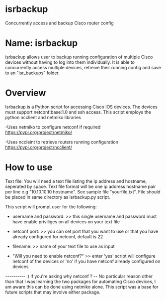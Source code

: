 # isrbackup
Concurrently access and backup Cisco router config

Name: isrbackup
================
isrbackup allows user to backup running configuration of multiple Cisco devices without having to log into them individually. 
It is able to concurrently access multiple devices, retreive their running config and save to an "isr_backups" folder.


Overview
=========
Isrbackup is a Python script for accessing Cisco IOS devices.
The devices must support netconf:base:1.0 and ssh access.
This script employs the python ncclient and netmiko libraries

-Uses netmiko to configure netconf if required
https://pypi.org/project/netmiko/

-Uses nccleint to retrieve routers running configuration 
https://pypi.org/project/ncclient/

How to use
==========

Text file: You will need a text file listing the Ip address and hostname, seperated by space.
Text file format will be one ip address hostname pair per line e.g "10.10.10.10 hostname".
See sample file "yourfile.txt". File should be placed in same directory as isrbackup.py script.

This script will prompt user for the following:

- username and password:  >> this single username and password must have enable priviliges on all devices on your text file

- netconf port:  >>  you can set port that you want to use or that you have already configured for netconf, default is 22

- filename: >> name of your text file to use as input

- "Will you need to enable netconf?"  >> enter 'yes' script will configure netconf of the devices or 'no' if you have netconf already configured on devices





---------- :) 
If you're asking why netconf ? -- No particular reason other than that I was learning the two packages for automating Cisco devices,
I am aware this can be done using netmiko alone. This script was a base for future scripts that may involve either package.

